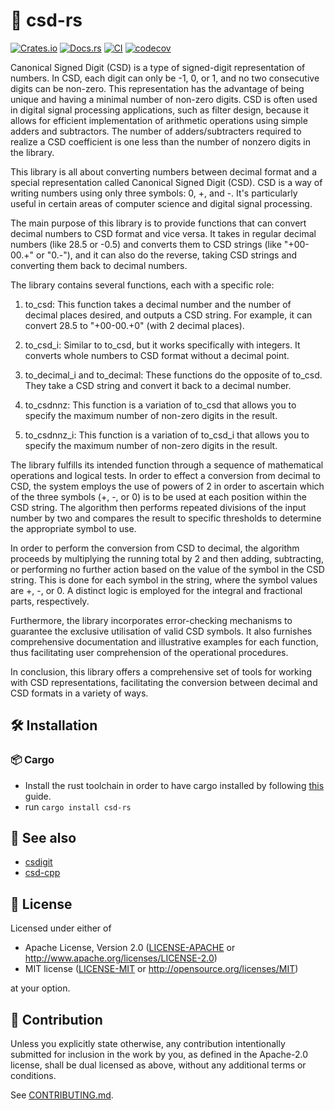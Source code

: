 # 🔄 csd-rs

[![Crates.io](https://img.shields.io/crates/v/csd-rs.svg)](https://crates.io/crates/csd-rs)
[![Docs.rs](https://docs.rs/csd-rs/badge.svg)](https://docs.rs/csd-rs)
[![CI](https://github.com/luk036/csd-rs/workflows/CI/badge.svg)](https://github.com/luk036/csd-rs/actions)
[![codecov](https://codecov.io/gh/luk036/csd-rs/branch/main/graph/badge.svg?token=tkfuYMvwrl)](https://codecov.io/gh/luk036/csd-rs)

Canonical Signed Digit (CSD) is a type of signed-digit representation of numbers. In CSD, each digit can only be -1, 0, or 1, and no two consecutive digits can be non-zero. This representation has the advantage of being unique and having a minimal number of non-zero digits. CSD is often used in digital signal processing applications, such as filter design, because it allows for efficient implementation of arithmetic operations using simple adders and subtractors. The number of adders/subtracters required to realize a CSD coefficient is one less than the number of nonzero digits in the library.

This library is all about converting numbers between decimal format and a special representation called Canonical Signed Digit (CSD). CSD is a way of writing numbers using only three symbols: 0, +, and -. It's particularly useful in certain areas of computer science and digital signal processing.

The main purpose of this library is to provide functions that can convert decimal numbers to CSD format and vice versa. It takes in regular decimal numbers (like 28.5 or -0.5) and converts them to CSD strings (like "+00-00.+" or "0.-"), and it can also do the reverse, taking CSD strings and converting them back to decimal numbers.

The library contains several functions, each with a specific role:

1. to_csd: This function takes a decimal number and the number of decimal places desired, and outputs a CSD string. For example, it can convert 28.5 to "+00-00.+0" (with 2 decimal places).

2. to_csd_i: Similar to to_csd, but it works specifically with integers. It converts whole numbers to CSD format without a decimal point.

3. to_decimal_i and to_decimal: These functions do the opposite of to_csd. They take a CSD string and convert it back to a decimal number.

4. to_csdnnz: This function is a variation of to_csd that allows you to specify the maximum number of non-zero digits in the result.

5. to_csdnnz_i: This function is a variation of to_csd_i that allows you to specify the maximum number of non-zero digits in the result.

The library fulfills its intended function through a sequence of mathematical operations and logical tests. In order to effect a conversion from decimal to CSD, the system employs the use of powers of 2 in order to ascertain which of the three symbols (+, -, or 0) is to be used at each position within the CSD string. The algorithm then performs repeated divisions of the input number by two and compares the result to specific thresholds to determine the appropriate symbol to use.

In order to perform the conversion from CSD to decimal, the algorithm proceeds by multiplying the running total by 2 and then adding, subtracting, or performing no further action based on the value of the symbol in the CSD string. This is done for each symbol in the string, where the symbol values are +, -, or 0. A distinct logic is employed for the integral and fractional parts, respectively.

Furthermore, the library incorporates error-checking mechanisms to guarantee the exclusive utilisation of valid CSD symbols. It also furnishes comprehensive documentation and illustrative examples for each function, thus facilitating user comprehension of the operational procedures.

In conclusion, this library offers a comprehensive set of tools for working with CSD representations, facilitating the conversion between decimal and CSD formats in a variety of ways.

## 🛠️ Installation

### 📦 Cargo

- Install the rust toolchain in order to have cargo installed by following
  [this](https://www.rust-lang.org/tools/install) guide.
- run `cargo install csd-rs`

## 👀 See also

- [csdigit](https://luk036.github.io/csdigit)
- [csd-cpp](https://luk036.github.io/csd-cpp)

## 📜 License

Licensed under either of

- Apache License, Version 2.0
  ([LICENSE-APACHE](LICENSE-APACHE) or http://www.apache.org/licenses/LICENSE-2.0)
- MIT license
  ([LICENSE-MIT](LICENSE-MIT) or http://opensource.org/licenses/MIT)

at your option.

## 🤝 Contribution

Unless you explicitly state otherwise, any contribution intentionally submitted
for inclusion in the work by you, as defined in the Apache-2.0 license, shall be
dual licensed as above, without any additional terms or conditions.

See [CONTRIBUTING.md](CONTRIBUTING.md).
